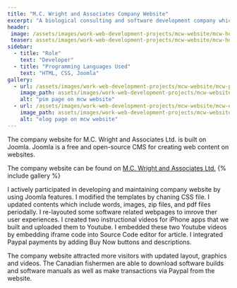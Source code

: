```yaml
---
title: "M.C. Wright and Associates Company Website"
excerpt: "A biological consulting and software development company which offers services over BC."
header:
 image: /assets/images/work-web-development-projects/mcw-website/mcw-homepage.jpg
 teaser: assets/images/work-web-development-projects/mcw-website/mcw-homepage-th.jpg
sidebar:
  - title: "Role"
    text: "Developer"
  - title: "Programming Languages Used"
    text: "HTML, CSS, Joomla"
gallery:
  - url: /assets/images/work-web-development-projects/mcw-website/mcw-psm.jpg
    image_path: assets/images/work-web-development-projects/mcw-website/mcw-psm.jpg
    alt: "psm page on mcw website"
  - url: /assets/images/work-web-development-projects/mcw-website/mcw-elog.jpg
    image_path: assets/images/work-web-development-projects/mcw-website/mcw-elog.jpg
    alt: "elog page on mcw website"
---
```


The company website for M.C. Wright and Associates Ltd. is built on Joomla. Joomla is a free and open-source CMS for creating web content on websites.

The company website can be found on [M.C. Wright and Associates Ltd.](https://www.mcwrightonline.com/)
{% include gallery %}

I actively participated in developing and maintaining company website by using Joomla features. I modified the templates by chaning CSS file. I updated contents which include words, images, zip files, and pdf files periodally. I re-layouted some software related webpages to imrove ther user experiences. I created two instructional videos for iPhone apps that we built and uploaded them to Youtube. I embedded these two Youtube videos by embedding iframe code into Source Code editor for article. I integrated Paypal payments by adding Buy Now buttons and descriptions.  

The company website attracted more visitors with updated layout, graphics and videos. The Canadian fishermen are able to download software builds and software manuals as well as make transactions via Paypal from the website. 